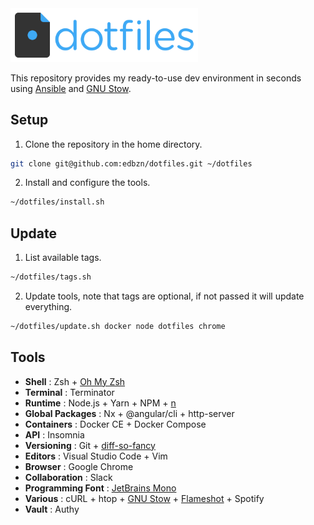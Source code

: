 <img src="./.assets/dotfiles-logo.png" width="300" alt="dotfiles">

This repository provides my ready-to-use dev environment in seconds using [Ansible](https://www.ansible.com
) and [GNU Stow](https://www.gnu.org/software/stow/).

## Setup

1. Clone the repository in the home directory.

```sh
git clone git@github.com:edbzn/dotfiles.git ~/dotfiles
```

2. Install and configure the tools.

```sh
~/dotfiles/install.sh
```

## Update

1. List available tags.

```sh
~/dotfiles/tags.sh
```

2. Update tools, note that tags are optional, if not passed it will update everything.

```sh
~/dotfiles/update.sh docker node dotfiles chrome
```

## Tools

- **Shell** : Zsh + [Oh My Zsh](https://ohmyz.sh/)
- **Terminal** : Terminator
- **Runtime** : Node.js + Yarn + NPM + [n](https://github.com/tj/n)
- **Global Packages** : Nx + @angular/cli + http-server
- **Containers** : Docker CE + Docker Compose
- **API** : Insomnia
- **Versioning** : Git + [diff-so-fancy](https://github.com/so-fancy/diff-so-fancy)
- **Editors** : Visual Studio Code + Vim
- **Browser** : Google Chrome
- **Collaboration** : Slack
- **Programming Font** : [JetBrains Mono](https://www.jetbrains.com/fr-fr/lp/mono/)
- **Various** : cURL + htop + [GNU Stow](https://www.gnu.org/software/stow/) + [Flameshot](https://flameshot.org/) + Spotify
- **Vault** : Authy
